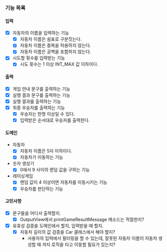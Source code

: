 ### 기능 목록


#### 입력
- [x] 자동차의 이름을 입력하는 기능
    - [x] 자동차 이름은 쉼표로 구분짓는다.
    - [x] 자동차 이름은 중복을 허용하지 않는다.
    - [x] 자동차 이름은 공백을 포함하지 않는다.
- [x] 시도할 횟수를 입력받는 기능
    - [x] 시도 횟수는 1 이상 INT_MAX 값 이하이다.

#### 출력
- [x] 게임 안내 문구를 출력하는 기능
- [x] 실행 결과 문구를 출력하는 기능
- [x] 실행 결과를 출력하는 기능
- [x] 최종 우승자를 출력하는 기능
    - [x] 우승자는 한명 이상일 수 있다.
    - [x] 입력받은 순서대로 우승자를 출력한다.

#### 도메인
- 자동차
  - [x] 자동차 이름은 5자 이하이다.
  - [x] 자동차가 이동하는 기능
- 숫자 생성기
  - [x] 0에서 9 사이의 랜덤 값을 구하는 기능
- 레이싱게임
  - [x] 랜덤 값이 4 이상이면 자동차를 이동시키는 기능
  - [x] 우승자를 판단하는 기능

#### 고민사항
- [x] 문구들을 어디서 출력할지.
  - [x] OutputView에서 printGameResultMessage 메소드는 적절한지?
- [x] 유효성 검증을 도메인에서 할지, 입력받을 때 할지.
  - [x] 자동차 길이의 값 검증을 Car 클래스에서 해야 할지?
    - 사용자의 입력에서 필터링을 할 수 있는데, 잘못된 자동차 이름이 자동차 생성할 때 까지 로직을 타고 이동할 필요가 있는지?
